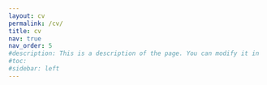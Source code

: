 ```yaml
---
layout: cv
permalink: /cv/
title: cv
nav: true
nav_order: 5
#description: This is a description of the page. You can modify it in '_pages/cv.md'. You can also change or remove the top pdf download button.
#toc:
#sidebar: left
---
```

